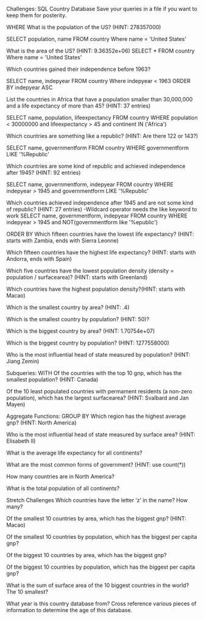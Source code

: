 Challenges: SQL Country Database
Save your queries in a file if you want to keep them for posterity.

WHERE
What is the population of the US? (HINT: 278357000)

SELECT population, name
FROM country
Where name = 'United States'

What is the area of the US? (HINT: 9.36352e+06)
SELECT *
FROM country
Where name = 'United States'

Which countries gained their independence before 1963?

SELECT name, indepyear
FROM country
Where indepyear < 1963
ORDER BY indepyear ASC

List the countries in Africa that have a population smaller than 30,000,000 and a life expectancy of more than 45? (HINT: 37 entries)

SELECT name, population, lifeexpectancy
FROM country
WHERE population < 30000000 and lifeexpectancy > 45 and continent
IN ('Africa')

Which countries are something like a republic? (HINT: Are there 122 or 143?)

SELECT name, governmentform
FROM country
WHERE governmentform
LIKE '%Republic'

Which countries are some kind of republic and achieved independence after 1945? (HINT: 92 entries)

SELECT name, governmentform, indepyear
FROM country
WHERE indepyear > 1945 and governmentform
LIKE '%Republic'

Which countries achieved independence after 1945 and are not some kind of republic? (HINT: 27 entries)
-Wildcard operator needs the like keyword to work
SELECT name, governmentform, indepyear
FROM country
WHERE indepyear > 1945 and
NOT(governmentform like '%epublic')

ORDER BY
Which fifteen countries have the lowest life expectancy? (HINT: starts with Zambia, ends with Sierra Leonne)

Which fifteen countries have the highest life expectancy? (HINT: starts with Andorra, ends with Spain)

Which five countries have the lowest population density (density = population / surfacearea)? (HINT: starts with Greenland)

Which countries have the highest population density?(HINT: starts with Macao)

Which is the smallest country by area? (HINT: .4)

Which is the smallest country by population? (HINT: 50)?

Which is the biggest country by area? (HINT: 1.70754e+07)

Which is the biggest country by population? (HINT: 1277558000)

Who is the most influential head of state measured by population? (HINT: Jiang Zemin)

Subqueries: WITH
Of the countries with the top 10 gnp, which has the smallest population? (HINT: Canada)


Of the 10 least populated countries with permament residents (a non-zero population), which has the largest surfacearea? (HINT: Svalbard and Jan Mayen)


Aggregate Functions: GROUP BY
Which region has the highest average gnp? (HINT: North America)

Who is the most influential head of state measured by surface area? (HINT: Elisabeth II)

What is the average life expectancy for all continents?

What are the most common forms of government? (HINT: use count(*))

How many countries are in North America?

What is the total population of all continents?


Stretch Challenges
Which countries have the letter ‘z’ in the name? How many?

Of the smallest 10 countries by area, which has the biggest gnp? (HINT: Macao)

Of the smallest 10 countries by population, which has the biggest per capita gnp?

Of the biggest 10 countries by area, which has the biggest gnp?

Of the biggest 10 countries by population, which has the biggest per capita gnp?

What is the sum of surface area of the 10 biggest countries in the world? The 10 smallest?

What year is this country database from? Cross reference various pieces of information to determine the age of this database.
